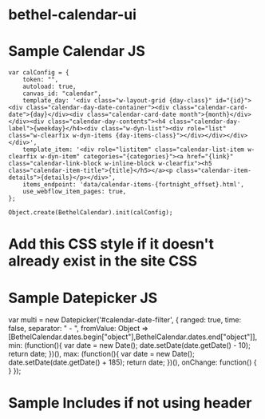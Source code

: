 # bethel-calendar-ui


# Sample Calendar JS

```
var calConfig = {
    token: "",
    autoload: true,
    canvas_id: "calendar",
    template_day: '<div class="w-layout-grid {day-class}" id="{id}"><div class="calendar-day-date-container"><div class="calendar-card-date">{day}</div><div class="calendar-card-date month">{month}</div></div><div class="calendar-day-contents"><h4 class="calendar-day-label">{weekday}</h4><div class="w-dyn-list"><div role="list" class="w-clearfix w-dyn-items {day-items-class}"></div></div></div></div>',
    template_item: '<div role="listitem" class="calendar-list-item w-clearfix w-dyn-item" categories="{categories}"><a href="{link}" class="calendar-link-block w-inline-block w-clearfix"><h5 class="calendar-item-title">{title}</h5></a><p class="calendar-item-details">{details}</p></div>',
    items_endpoint: 'data/calendar-items-{fortnight_offset}.html',
    use_webflow_item_pages: true,
};

Object.create(BethelCalendar).init(calConfig);

```

# Add this CSS style if it doesn't already exist in the site CSS

<style>
    .calendar-hidden {
        display:none;
    }
</style>



# Sample Datepicker JS

var multi = new Datepicker('#calendar-date-filter', {
    ranged: true,
    time: false,
    separator: " - ",
    fromValue: Object => [BethelCalendar.dates.begin["object"],BethelCalendar.dates.end["object"]],
    min: (function(){
        var date = new Date();
        date.setDate(date.getDate() - 10);
        return date;
    })(),
    max: (function(){
        var date = new Date();
        date.setDate(date.getDate() + 185);
        return date;
    })(),
    onChange: function() {
    }
});



# Sample Includes if not using header


<link rel="stylesheet" href="/path/to/datepicker.material.css">
<script src="/path/to/datepicker.js"></script>

<script src="/path/to/BethelCalendar.Min.js" type="text/javascript"></script>